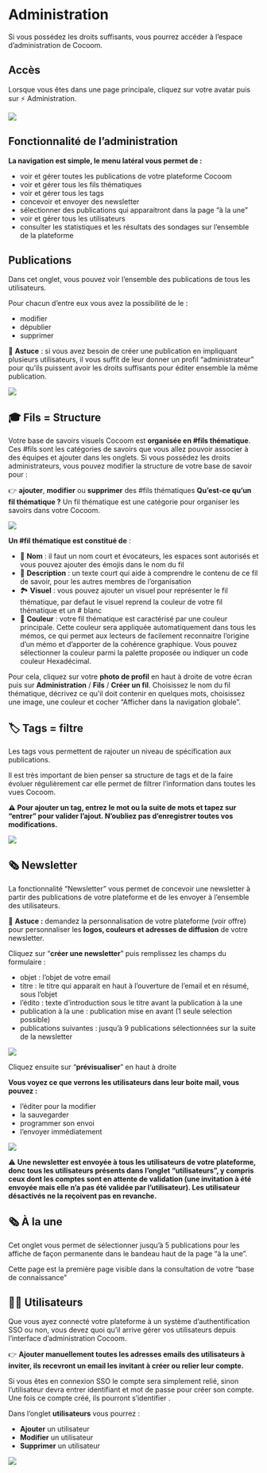 # Administration
Si vous possédez les droits suffisants, vous pourrez accéder à l’espace d’administration de Cocoom. 


## Accès 

Lorsque vous êtes dans une page principale, cliquez sur votre avatar puis sur ⚡️ Administration.

![](https://paper-attachments.dropbox.com/s_B31B66DE2EF87C98B13C4FE411E451DBD13A100353347766B72A6280CDDAFD50_1589116203309_image.png)



## Fonctionnalité de l’administration

**La navigation est simple, le menu latéral vous permet de :**


- voir et gérer toutes les publications de votre plateforme Cocoom
- voir et gérer tous les fils thématiques
- voir et gérer tous les tags
- concevoir et envoyer des newsletter
- sélectionner des publications qui apparaitront dans la page “à la une” 
- voir et gérer tous les utilisateurs
- consulter les statistiques et les résultats des sondages sur l’ensemble de la plateforme



## Publications 

Dans cet onglet, vous pouvez voir l’ensemble des publications de tous les utilisateurs.

Pour chacun d’entre eux vous avez la possibilité de le :

- modifier
- dépublier
- supprimer

📌 **Astuce** : si vous avez besoin de créer une publication en impliquant plusieurs utilisateurs, il vous suffit de leur donner un profil “administrateur” pour qu’ils puissent avoir les droits suffisants pour éditer ensemble la même publication.
 

![](https://pws.cocoom.com/wp-content/uploads/2020/04/Capture-d%E2%80%99%C3%A9cran-2020-05-07-%C3%A0-14.21.32.png)


 

## 🎓 Fils = Structure 

Votre base de savoirs visuels Cocoom est **organisée en #fils thématique**. Ces #fils sont les catégories de savoirs que vous allez pouvoir associer à des équipes et ajouter dans les onglets. Si vous possédez les droits administrateurs, vous pouvez modifier la structure de votre base de savoir pour :

👉 **ajouter**, **modifier** ou **supprimer** des #fils thématiques
**Qu’est-ce qu’un fil thématique ?**
Un fil thématique est une catégorie pour organiser les savoirs dans votre Cocoom.
 
 

![](https://i0.wp.com/cocoom.com/wp-content/uploads/2020/03/Tags.gif)


 
 **Un #fil thématique est constitué de** :


- 🔗 **Nom** : il faut un nom court et évocateurs, les espaces sont autorisés et vous pouvez ajouter des émojis dans le nom du fil
- 📄 **Description** : un texte court qui aide à comprendre le contenu de ce fil de savoir, pour les autres membres de l’organisation
- 🏞 **Visuel** : vous pouvez ajouter un visuel pour représenter le fil thématique, par defaut le visuel reprend la couleur de votre fil thématique et un # blanc
- 🎨 **Couleur** : votre fil thématique est caractérisé par une couleur principale. Cette couleur sera appliquée automatiquement dans tous les mémos, ce qui permet aux lecteurs de facilement reconnaitre l’origine d’un mémo et d’apporter de la cohérence graphique. Vous pouvez sélectionner la couleur parmi la palette proposée ou indiquer un code couleur Hexadécimal. 

Pour cela, cliquez sur votre **photo de profil** en haut à droite de votre écran puis sur **Administration** / **Fils** / **Créer un fil**. Choisissez le nom du fil thématique, décrivez ce qu’il doit contenir en quelques mots, choisissez une image, une couleur et cocher “Afficher dans la navigation globale”.
 

 

## 🏷 Tags = filtre

Les tags vous permettent de rajouter un niveau de spécification aux publications.

Il est très important de bien penser sa structure de tags et de la faire évoluer régulièrement car elle permet de filtrer l’information dans toutes les vues Cocoom.

**⚠️ Pour ajouter un tag, entrez le mot ou la suite de mots et tapez sur “entrer” pour valider l’ajout. N’oubliez pas d’enregistrer toutes vos modifications.**
 

![](https://paper-attachments.dropbox.com/s_B31B66DE2EF87C98B13C4FE411E451DBD13A100353347766B72A6280CDDAFD50_1589116541974_image.png)



## 🗞 Newsletter

La fonctionnalité “Newsletter” vous permet de concevoir une newsletter à partir des publications de votre plateforme et de les envoyer à l’ensemble des utilisateurs.

📌 **Astuce :** demandez la personnalisation de votre plateforme (voir offre) pour personnaliser les **logos, couleurs et adresses de diffusion** de votre newsletter.

Cliquez sur “**créer une newsletter**” puis remplissez les champs du formulaire :

- objet : l’objet de votre email
- titre : le titre qui apparait en haut à l’ouverture de l’email et en résumé, sous l’objet
- l’édito : texte d’introduction sous le titre avant la publication à la une
- publication à la une : publication mise en avant (1 seule selection possible)
- publications suivantes : jusqu’à 9 publications sélectionnées sur la suite de la newsletter

 

![](https://paper-attachments.dropbox.com/s_B31B66DE2EF87C98B13C4FE411E451DBD13A100353347766B72A6280CDDAFD50_1589116600716_image.png)


Cliquez ensuite sur “**prévisualiser**” en haut à droite

**Vous voyez ce que verrons les utilisateurs dans leur boite mail, vous pouvez :**


- l’éditer pour la modifier
- la sauvegarder 
- programmer son envoi 
- l’envoyer immédiatement


![](https://paper-attachments.dropbox.com/s_B31B66DE2EF87C98B13C4FE411E451DBD13A100353347766B72A6280CDDAFD50_1589116621729_image.png)


⚠️  **Une newsletter est envoyée à tous les utilisateurs de votre plateforme, donc tous les utilisateurs présents dans l’onglet “utilisateurs”, y compris ceux dont les comptes sont en attente de validation (une invitation à été envoyée mais elle n’a pas été validée par l’utilisateur). Les utilisateur désactivés ne la reçoivent pas en revanche.**


## 🗞 À la une

Cet onglet vous permet de sélectionner jusqu’à 5 publications pour les affiche de façon permanente dans le bandeau haut de la page “à la une”. 

Cette page est la première page visible dans la consultation de votre “base de connaissance”



## 👨‍💻 Utilisateurs

Que vous ayez connecté votre plateforme à un système d’authentification SSO ou non, vous devez quoi qu’il arrive gérer vos utilisateurs depuis l’interface d’administration Cocoom.

👉 **Ajouter manuellement toutes les adresses emails des utilisateurs à inviter,  ils recevront un email les invitant à créer ou relier leur compte.** 

Si vous êtes en connexion SSO le compte sera simplement relié, sinon l’utilisateur devra entrer identifiant et mot de passe pour créer son compte. Une fois ce compte créé, ils pourront s’identifier .

Dans l’onglet **utilisateurs** vous pourrez :

-  **Ajouter** un utilisateur
-  **Modifier** un utilisateur
-  **Supprimer** un utilisateur

 

![](https://i0.wp.com/cocoom.com/wp-content/uploads/2020/03/Utilisateurs.png)


 
 
 
 
 


